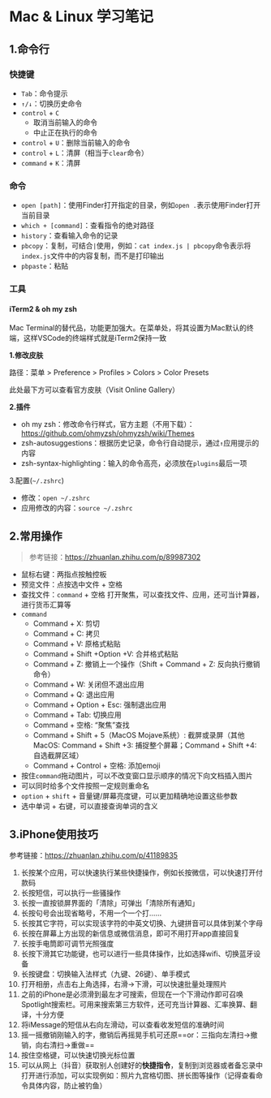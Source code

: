 # Mac & Linux 学习笔记

## 1.命令行

### 快捷键

+ `Tab`：命令提示
+ `↑/↓`：切换历史命令
+ `control` + `C`
  + 取消当前输入的命令
  + 中止正在执行的命令
+ `control` + `U`：删除当前输入的命令
+ `control` + `L`：清屏（相当于`clear`命令）
+ `command` + `K`：清屏

### 命令

+ `open [path]`：使用Finder打开指定的目录，例如`open .`表示使用Finder打开当前目录
+ `which + [command]`：查看指令的绝对路径
+ `history`：查看输入命令的记录
+ `pbcopy`：复制，可结合`|`使用，例如：`cat index.js | pbcopy`命令表示将`index.js`文件中的内容复制，而不是打印输出
+ `pbpaste`：粘贴

### 工具

#### iTerm2 & oh my zsh

Mac Terminal的替代品，功能更加强大。在菜单处，将其设置为Mac默认的终端，这样VSCode的终端样式就是iTerm2保持一致

**1.修改皮肤**

路径：菜单 > Preference > Profiles > Colors > Color Presets

此处最下方可以查看官方皮肤（Visit Online Gallery）

**2.插件**

+ oh my zsh：修改命令行样式，官方主题（不用下载）：https://github.com/ohmyzsh/ohmyzsh/wiki/Themes
+ zsh-autosuggestions：根据历史记录，命令行自动提示，通过`↑`应用提示的内容
+ zsh-syntax-highlighting：输入的命令高亮，必须放在`plugins`最后一项

3.配置(`~/.zshrc`)

+ 修改：`open ~/.zshrc`
+ 应用修改的内容：`source ~/.zshrc`

## 2.常用操作

> 参考链接：https://zhuanlan.zhihu.com/p/89987302

+ 鼠标右键：两指点按触控板
+ 预览文件：点按选中文件 + 空格
+ 查找文件：`command` + 空格 打开聚焦，可以查找文件、应用，还可当计算器，进行货币汇算等
+ `command`
  + Command + X: 剪切
  + Command + C: 拷贝
  + Command + V: 原格式粘贴
  + Command + Shift +Option +V: 合并格式粘贴
  + Command + Z: 撤销上一个操作（Shift + Command + Z: 反向执行撤销命令）
  + Command + W: 关闭但不退出应用
  + Command + Q: 退出应用
  + Command + Option + Esc: 强制退出应用
  + Command + Tab: 切换应用
  + Command + 空格: “聚焦”查找
  + Command + Shift + 5（MacOS Mojave系统）: 截屏或录屏（其他MacOS: Command + Shift +3: 捕捉整个屏幕；Command + Shift +4: 自选截屏区域）
  + Command + Control + 空格: 添加emoji
+ 按住`command`拖动图片，可以不改变窗口显示顺序的情况下向文档插入图片
+ 可以同时给多个文件按照一定规则重命名
+ `option` + `shift` + 音量键/屏幕亮度键，可以更加精确地设置这些参数
+ 选中单词 + 右键，可以直接查询单词的含义

## 3.iPhone使用技巧

参考链接：https://zhuanlan.zhihu.com/p/41189835

1. 长按某个应用，可以快速执行某些快捷操作，例如长按微信，可以快速打开付款码
2. 长按短信，可以执行一些骚操作
3. 长按一直按锁屏界面的「清除」可弹出「清除所有通知」
4. 长按句号会出现省略号，不用一个一个打……
5. 长按其它字符，可以实现该字符的中英文切换、九键拼音可以具体到某个字母
6. 长按在屏幕上方出现的新信息或微信消息，即可不用打开app直接回复
7. 长按手电筒即可调节光照强度
8. 长按下滑其它功能键，也可以进行一些具体操作，比如选择wifi、切换蓝牙设备
9. 长按键盘：切换输入法样式（九键、26键）、单手模式
10. 打开相册，点击右上角选择，右滑->下滑，可以快速批量处理照片
11. 之前的iPhone是必须滑到最左才可搜索，但现在一个下滑动作即可召唤Spotlight搜索栏。可用来搜索第三方软件，还可充当计算器、汇率换算、翻译，十分方便
12. 将iMessage的短信从右向左滑动，可以查看收发短信的准确时间
13. 摇一摇撤销刚输入的字，撤销后再摇晃手机可还原==or：三指向左清扫->撤销，向右清扫->重做==
14. 按住空格键，可以快速切换光标位置
15. 可以从网上（抖音）获取别人创建好的**快捷指令**，复制到浏览器或者备忘录中打开进行添加，可以实现例如：照片九宫格切图、拼长图等操作（记得查看命令具体内容，防止被钓鱼）
